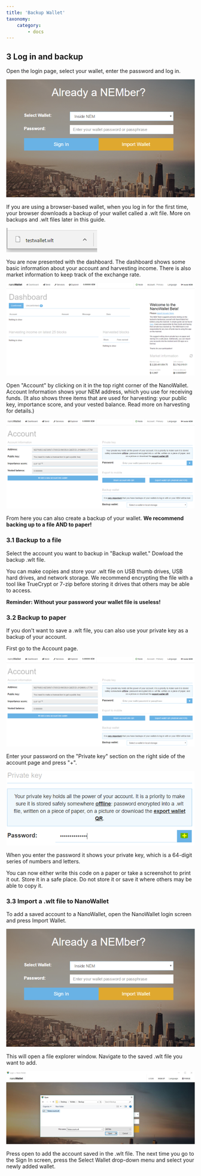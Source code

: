 ```yaml
---
title: 'Backup Wallet'
taxonomy:
    category:
        - docs
---
```


## 3 Log in and backup
Open the login page, select your wallet, enter the password and log in.  

![](Login.PNG)

If you are using a browser-based wallet, when you log in for the first time, your browser downloads a backup of your wallet called a .wlt file. More on backups and .wlt files later in this guide.

![](nLMnMVz.png) 

You are now presented with the dashboard. The dashboard shows some basic information about your account and harvesting income. There is also market information to keep track of the exchange rate.

![](Dashboard.PNG)

Open "Account" by clicking on it in the top right corner of the NanoWallet. Account Information shows your NEM address, which you use for receiving funds. (It also shows three items that are used for harvesting: your public key, importance score, and your vested balance. Read more on harvesting for details.)

![](Account.PNG)

From here you can also create a backup of your wallet.
**We recommend backing up to a file AND to paper!**

### 3.1 Backup to a file
Select the account you want to backup in "Backup wallet." Dowload the backup .wlt file.
 
You can make copies and store your .wlt file on USB thumb drives, USB hard drives, and network storage. We recommend encrypting the file with a tool like TrueCrypt or 7-zip before storing it drives that others may be able to access.
 
**Reminder: Without your password your wallet file is useless!**

### 3.2 Backup to  paper
If you don't want to save a .wlt file, you can also use your private key as a backup of your account.

First go to the Account page.

![](Account.PNG)

Enter your password on the "Private key" section on the right side of the account page and press "+".

![](Ax9v7XZ.png)

When you enter the password it shows your private key, which is a 64-digit series of numbers and letters.

You can now either write this code on a paper or take a screenshot to print it out. Store it in a safe place. Do not store it or save it where others may be able to copy it.

### 3.3 Import a .wlt file to NanoWallet
To add a saved account to a NanoWallet, open the NanoWallet login screen and press Import Wallet.

![](Login.PNG)

This will open a file explorer window. Navigate to the saved .wlt file you want to add.

![](Import.png)

Press open to add the account saved in the .wlt file. 
The next time you go to the Sign In screen, press the Select Wallet drop-down menu and select your newly added wallet.
